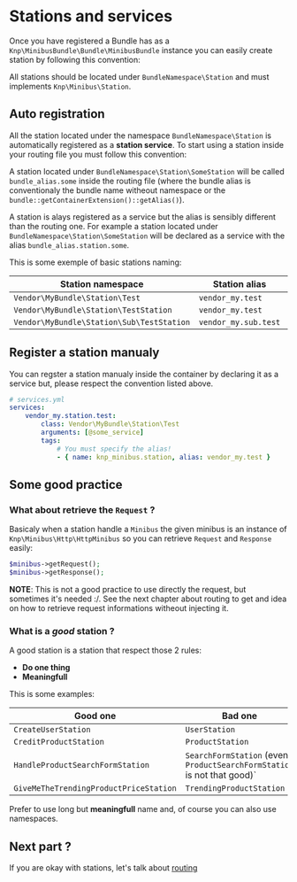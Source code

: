 Stations and services
=====================

Once you have registered a Bundle has as a `Knp\MinibusBundle\Bundle\MinibusBundle`
instance you can easily create station by following this convention:


All stations should be located under `BundleNamespace\Station` and must implements
`Knp\Minibus\Station`.


## Auto registration

All the station located under the namespace `BundleNamespace\Station` is
automatically registered as a **station service**. To start using a station
inside your routing file you must follow this convention:

A station located under `BundleNamespace\Station\SomeStation` will be
called `bundle_alias.some` inside the routing file (where the bundle alias is
conventionaly the bundle name witheout namespace or the
`bundle::getContainerExtension()::getAlias()`).


A station is alays registered as a service but the alias is sensibly different
than the routing one. For example a station located under
`BundleNamespace\Station\SomeStation` will be declared as a service with the
alias `bundle_alias.station.some`.

This is some exemple of basic stations naming:

| Station namespace                         | Station alias        | Station service id           |
| ----------------------------------------- | -------------------- | ---------------------------- |
| `Vendor\MyBundle\Station\Test`            | `vendor_my.test`     | `vendor_my.station.test`     |
| `Vendor\MyBundle\Station\TestStation`     | `vendor_my.test`     | `vendor_my.station.test`     |
| `Vendor\MyBundle\Station\Sub\TestStation` | `vendor_my.sub.test` | `vendor_my.station.sub.test` |

## Register a station manualy

You can regster a station manualy inside the container by declaring it as a
service but, please respect the convention listed above.

```yaml
# services.yml
services:
    vendor_my.station.test:
        class: Vendor\MyBundle\Station\Test
        arguments: [@some_service]
        tags:
            # You must specify the alias!
            - { name: knp_minibus.station, alias: vendor_my.test }
```

## Some good practice

### What about retrieve the `Request` ?

Basicaly when a station handle a `Minibus` the given minibus is an instance of
`Knp\Minibus\Http\HttpMinibus` so you can retrieve `Request` and `Response` easily:

```php
$minibus->getRequest();
$minibus->getResponse();
```

**NOTE**: This is not a good practice to use directly the request, but sometimes it's
needed :/. See the next chapter about routing to get and idea on how to retrieve
request informations witheout injecting it.

### What is a *good* station ?

A good station is a station that respect those 2 rules:

- **Do one thing**
- **Meaningfull**

This is some examples:

| Good one                               | Bad one                                                                 |
| -------------------------------------- | ----------------------------------------------------------------------- |
| `CreateUserStation`                    | `UserStation`                                                           |
| `CreditProductStation`                 | `ProductStation`                                                        |
| `HandleProductSearchFormStation`       | `SearchFormStation` (even `ProductSearchFormStation` is not that good)` |
| `GiveMeTheTrendingProductPriceStation` | `TrendingProductStation`                                                |

Prefer to use long but **meaningfull** name and, of course you can also use namespaces.

## Next part ?

If you are okay with stations, let's talk about [routing](routing.md)
